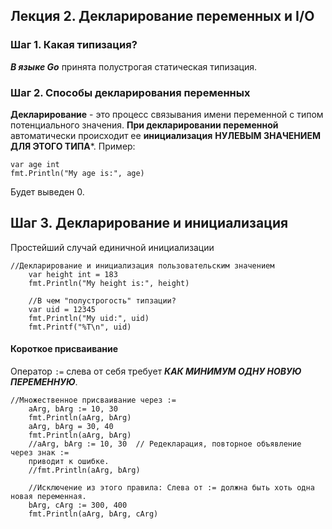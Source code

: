 ## Лекция 2. Декларирование переменных и I/O

### Шаг 1. Какая типизация?
***В языке Go*** принята полустрогая статическая типизация.

### Шаг 2. Способы декларирования переменных
**Декларирование** - это процесс связывания имени переменной с типом потенциального значения. 
**При декларировании переменной** автоматически происходит ее **инициализация** **НУЛЕВЫМ ЗНАЧЕНИЕМ ДЛЯ ЭТОГО ТИПА***.
Пример:
```
var age int
fmt.Println("My age is:", age)
```
Будет выведен 0.


## Шаг 3. Декларирование и инициализация
Простейший случай единичной инициализации
```
//Декларирование и инициализация пользовательским значением
	var height int = 183
	fmt.Println("My height is:", height)

	//В чем "полустрогость" типзации?
	var uid = 12345
	fmt.Println("My uid:", uid)
	fmt.Printf("%T\n", uid)
```

#### Короткое присваивание
Оператор ```:=``` слева от себя требует ***КАК МИНИМУМ ОДНУ НОВУЮ ПЕРЕМЕННУЮ***.
```
//Множественное присваивание через :=
	aArg, bArg := 10, 30
	fmt.Println(aArg, bArg)
	aArg, bArg = 30, 40
	fmt.Println(aArg, bArg)
	//aArg, bArg := 10, 30  // Редекларация, повторное объявление через знак := 
    приводит к ошибке.
	//fmt.Println(aArg, bArg)

	//Исключение из этого правила: Слева от := должна быть хоть одна новая переменная.
	bArg, cArg := 300, 400
	fmt.Println(aArg, bArg, cArg)

```